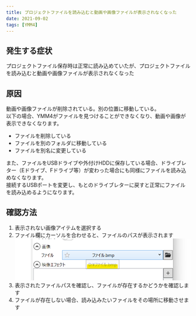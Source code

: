 ```yaml
---
title: プロジェクトファイルを読み込むと動画や画像ファイルが表示されなくなった
date: 2021-09-02
tags: [YMM4]
---
```

## 発生する症状
プロジェクトファイル保存時は正常に読み込めていたが、プロジェクトファイルを読み込むと動画や画像ファイルが表示されなくなった

## 原因
動画や画像ファイルが削除されている。別の位置に移動している。  
以下の場合、YMM4がファイルを見つけることができなくなり、動画や画像が表示できなくなります。
- ファイルを削除している
- ファイルを別のフォルダに移動している
- ファイルを別名に変更している

また、ファイルをUSBドライブや外付けHDDに保存している場合、ドライブレター（Eドライブ、Fドライブ等）が変わった場合にも同様にファイルを読み込めなくなります。  
接続するUSBポートを変更し、もとのドライブレターに戻すと正常にファイルを読み込めるようになります。

## 確認方法
1. 表示されない画像アイテムを選択する
1. ファイル欄にカーソルを合わせると、ファイルのパスが表示されます
![スクリーンショット](プロジェクト内の動画や画像が表示されない_2446.png)
1. 表示されたファイルパスを確認し、ファイルが存在するかどうかを確認します
1. ファイルが存在しない場合、読み込みたいファイルをその場所に移動させます